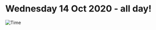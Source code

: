 # Wednesday 14 Oct 2020 - all day!
![Time](https://github.com/rich-ctm/today/workflows/Time/badge.svg)
